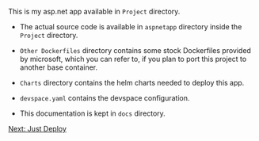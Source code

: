 This is my asp.net app available in `Project` directory.

- The actual source code is available in `aspnetapp` directory inside the `Project` directory.

- `Other Dockerfiles` directory contains some stock Dockerfiles provided by microsoft, which you can refer to, if you plan to port this project to another base container.

- `Charts` directory contains the helm charts needed to deploy this app.

- `devspace.yaml` contains the devspace configuration.
  
- This documentation is kept in `docs` directory.

[Next: Just Deploy](/docs/02%20-%20deployment.md) 

    
